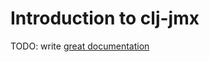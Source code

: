 # Introduction to clj-jmx

TODO: write [great documentation](http://jacobian.org/writing/great-documentation/what-to-write/)
